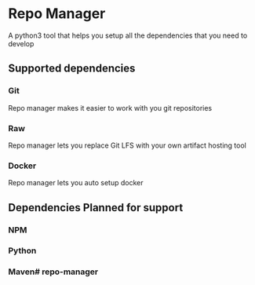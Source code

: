 # Repo Manager
A python3 tool that helps you setup all the dependencies that you need to
develop
## Supported dependencies
### Git
Repo manager makes it easier to work with you git repositories
### Raw
Repo manager lets you replace Git LFS with your own artifact hosting tool
### Docker
Repo manager lets you auto setup docker
## Dependencies Planned for support
### NPM
### Python
### Maven# repo-manager
